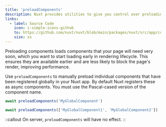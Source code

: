 ```yaml
---
title: 'preloadComponents'
description: Nuxt provides utilities to give you control over preloading components.
links:
  - label: Source Code
    icon: i-simple-icons-github
    to: https://github.com/nuxt/nuxt/blob/main/packages/nuxt/src/app/composables/preload.ts
    size: xs
---
```


Preloading components loads components that your page will need very soon, which you want to start loading early in rendering lifecycle. This ensures they are available earlier and are less likely to block the page's render, improving performance.

Use `preloadComponents` to manually preload individual components that have been registered globally in your Nuxt app. By default Nuxt registers these as async components. You must use the Pascal-cased version of the component name.

```js
await preloadComponents('MyGlobalComponent')

await preloadComponents(['MyGlobalComponent1', 'MyGlobalComponent2'])
```

::callout
On server, `preloadComponents` will have no effect.
::
